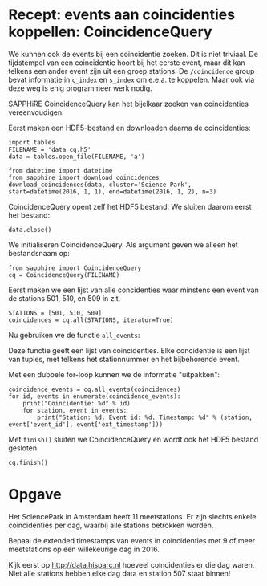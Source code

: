 # Recept: events aan coincidenties koppellen: CoincidenceQuery

We kunnen ook de events bij een coincidentie zoeken. Dit is niet triviaal. De
tijdstempel van een coincidentie hoort bij het eerste event, maar dit kan
telkens een ander event zijn uit een groep stations. De `/coincidence` group
bevat informatie in `c_index` en `s_index` om e.e.a. te koppelen. Maar ook via
deze weg is enig programmeer werk nodig.

SAPPHiRE CoincidenceQuery kan het bijelkaar zoeken van coincidenties
vereenvoudigen:

Eerst maken een HDF5-bestand en downloaden daarna de coincidenties:

```{.python .input}
import tables
FILENAME = 'data_cq.h5'
data = tables.open_file(FILENAME, 'a')
```

```{.python .input}
from datetime import datetime
from sapphire import download_coincidences
download_coincidences(data, cluster='Science Park', start=datetime(2016, 1, 1), end=datetime(2016, 1, 2), n=3)
```

CoincidenceQuery opent zelf het HDF5 bestand. We sluiten daarom eerst het
bestand:

```{.python .input}
data.close()
```

We initialiseren CoincidenceQuery. Als argument geven we alleen het bestandsnaam
op:

```{.python .input}
from sapphire import CoincidenceQuery
cq = CoincidenceQuery(FILENAME)
```

Eerst maken we een lijst van alle concidenties waar minstens een
event van de stations 501, 510, en 509 in zit.

```{.python .input}
STATIONS = [501, 510, 509]
coincidences = cq.all(STATIONS, iterator=True)
```

Nu gebruiken we de functie `all_events`:

Deze functie geeft een lijst van coincidenties. Elke concidentie is een lijst
van tuples, met telkens het stationnummer en het bijbehorende event.

Met een dubbele for-loop kunnen we de informatie "uitpakken":

```{.python .input}
coincidence_events = cq.all_events(coincidences)
for id, events in enumerate(coincidence_events):
    print("Coincidentie: %d" % id)
    for station, event in events:
        print("Station: %d. Event id: %d. Timestamp: %d" % (station, event['event_id'], event['ext_timestamp']))
```

Met `finish()` sluiten we CoincidenceQuery en wordt ook het HDF5 bestand
gesloten.

```{.python .input}
cq.finish()
```

# Opgave

Het SciencePark in Amsterdam heeft 11 meetstations. Er zijn slechts enkele
coincidenties per dag, waarbij alle stations betrokken worden.

Bepaal de extended timestamps van events in coincidenties met 9 of meer
meetstations op een willekeurige dag in 2016.

Kijk eerst op http://data.hisparc.nl hoeveel coincidenties er die dag waren.
Niet alle stations hebben elke dag data en station 507 staat binnen!
